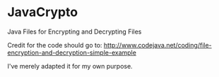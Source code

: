 # JavaCrypto
Java Files for Encrypting and Decrypting Files

Credit for the code should go to:
http://www.codejava.net/coding/file-encryption-and-decryption-simple-example

I've merely adapted it for my own purpose.
